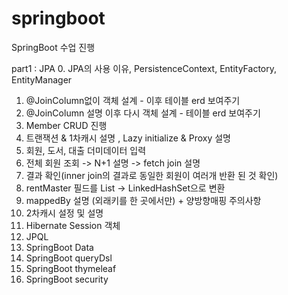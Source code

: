 # springboot
SpringBoot 수업 진행

part1 : JPA
0. JPA의 사용 이유, PersistenceContext, EntityFactory, EntityManager
1. @JoinColumn없이 객체 설계 - 이후 테이블 erd 보여주기
2. @JoinColumn 설명 이후 다시 객체 설계 - 테이블 erd 보여주기
3. Member CRUD 진행
4. 트랜잭션 & 1차캐시 설명 , Lazy initialize & Proxy 설명 
5. 회원, 도서, 대출 더미데이터 입력 
6. 전체 회원 조회 -> N+1 설명 -> fetch join 설명
7. 결과 확인(inner join의 결과로 동일한 회원이 여러개 반환 된 것 확인)
8. rentMaster 필드를 List -> LinkedHashSet으로 변환
9. mappedBy 설명 (외래키를 한 곳에서만) + 양방향매핑 주의사항
11. 2차캐시 설정 및 설명
12. Hibernate Session 객체
13. JPQL 
14. SpringBoot Data
15. SpringBoot queryDsl
16. SpringBoot thymeleaf
17. SpringBoot security



